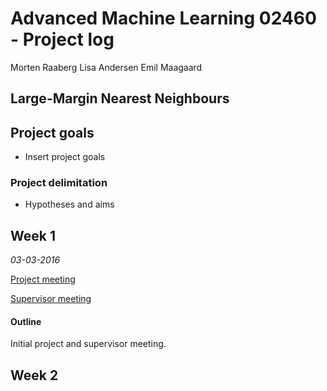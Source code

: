 # Advanced Machine Learning 02460 - Project log 

Morten Raaberg
Lisa Andersen
Emil Maagaard

## Large-Margin Nearest Neighbours

## Project goals
- Insert project goals

### Project delimitation
- Hypotheses and aims

## Week 1 
*03-03-2016*

[Project meeting ](description.md)

[Supervisor meeting ](week1.md)

#### Outline
Initial project and supervisor meeting. 



## Week 2

